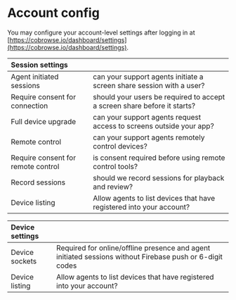 # Account config

You may configure your account-level settings after logging in at [https://cobrowse.io/dashboard/settings](https://cobrowse.io/dashboard/settings). 

| Session settings |  |
| :--- | :--- |
| Agent initiated sessions | can your support agents initiate a screen share session with a user? |
| Require consent for connection | should your users be required to accept a screen share before it starts? |
| Full device upgrade | can your support agents request access to screens outside your app? |
| Remote control | can your support agents remotely control devices? |
| Require consent for remote control | is consent required before using remote control tools? |
| Record sessions | should we record sessions for playback and review? |
| Device listing | Allow agents to list devices that have registered into your account? |



| Device settings |  |
| :--- | :--- |
| Device sockets | Required for online/offline presence and agent initiated sessions without Firebase push or 6-digit codes |
| Device listing | Allow agents to list devices that have registered into your account? |




